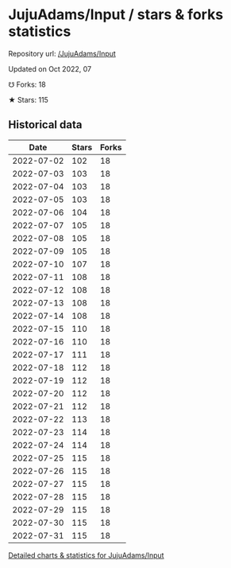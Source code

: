# JujuAdams/Input / stars & forks statistics

Repository url: [/JujuAdams/Input](https://github.com/JujuAdams/Input)

Updated on Oct 2022, 07

☋ Forks: 18

★ Stars: 115

## Historical data
| Date | Stars | Forks |
|------|-------|-------|
| 2022-07-02 | 102 | 18 | 
| 2022-07-03 | 103 | 18 | 
| 2022-07-04 | 103 | 18 | 
| 2022-07-05 | 103 | 18 | 
| 2022-07-06 | 104 | 18 | 
| 2022-07-07 | 105 | 18 | 
| 2022-07-08 | 105 | 18 | 
| 2022-07-09 | 105 | 18 | 
| 2022-07-10 | 107 | 18 | 
| 2022-07-11 | 108 | 18 | 
| 2022-07-12 | 108 | 18 | 
| 2022-07-13 | 108 | 18 | 
| 2022-07-14 | 108 | 18 | 
| 2022-07-15 | 110 | 18 | 
| 2022-07-16 | 110 | 18 | 
| 2022-07-17 | 111 | 18 | 
| 2022-07-18 | 112 | 18 | 
| 2022-07-19 | 112 | 18 | 
| 2022-07-20 | 112 | 18 | 
| 2022-07-21 | 112 | 18 | 
| 2022-07-22 | 113 | 18 | 
| 2022-07-23 | 114 | 18 | 
| 2022-07-24 | 114 | 18 | 
| 2022-07-25 | 115 | 18 | 
| 2022-07-26 | 115 | 18 | 
| 2022-07-27 | 115 | 18 | 
| 2022-07-28 | 115 | 18 | 
| 2022-07-29 | 115 | 18 | 
| 2022-07-30 | 115 | 18 | 
| 2022-07-31 | 115 | 18 | 


[Detailed charts & statistics for JujuAdams/Input](https://reviewgithub.com/rep/JujuAdams/Input)
